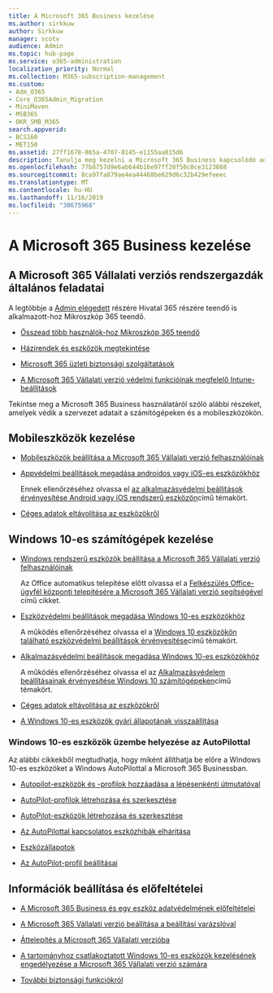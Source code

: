 ```yaml
---
title: A Microsoft 365 Business kezelése
ms.author: sirkkuw
author: Sirkkuw
manager: scotv
audience: Admin
ms.topic: hub-page
ms.service: o365-administration
localization_priority: Normal
ms.collection: M365-subscription-management
ms.custom:
- Adm_O365
- Core_O365Admin_Migration
- MiniMaven
- MSB365
- OKR_SMB_M365
search.appverid:
- BCS160
- MET150
ms.assetid: 27ff1678-865a-4707-8145-e1155aa815d6
description: Tanulja meg kezelni a Microsoft 365 Business kapcsolódó adminisztrációs feladatokat, mobil eszközöket, a Windows 10 PCs-t és sok ilyen feladatot.
ms.openlocfilehash: 77b8757d9e6ab644b16e97ff20f50c0ce3123088
ms.sourcegitcommit: 8ca97fa879ae4ea44468be629d6c32b429efeeec
ms.translationtype: MT
ms.contentlocale: hu-HU
ms.lasthandoff: 11/16/2019
ms.locfileid: "38675968"
---
```

# <a name="manage-microsoft-365-business"></a>A Microsoft 365 Business kezelése

## <a name="general-microsoft-365-business-admin-tasks"></a>A Microsoft 365 Vállalati verziós rendszergazdák általános feladatai

A legtöbbje a [Admin elégedett](https://docs.microsoft.com/office365/admin/admin-home) részére Hivatal 365 részére teendő is alkalmazott-hoz Mikroszkóp 365 teendő.

- [Összead több használók-hoz Mikroszkóp 365 teendő](add-users-m365b.md)
    
- [Házirendek és eszközök megtekintése](view-policies-and-devices.md)
    
- [Microsoft 365 üzleti biztonsági szolgáltatások](security-features.md)
    
- [A Microsoft 365 Vállalati verzió védelmi funkcióinak megfelelő Intune-beállítások](map-protection-features-to-intune-settings.md)
    
Tekintse meg a Microsoft 365 Business használatáról szóló alábbi részeket, amelyek védik a szervezet adatait a számítógépeken és a mobileszközökön.
  
## <a name="manage-mobile-devices"></a>Mobileszközök kezelése

- [Mobileszközök beállítása a Microsoft 365 Vállalati verzió felhasználóinak](set-up-mobile-devices.md)
    
- [Appvédelmi beállítások megadása androidos vagy iOS-es eszközökhöz](app-protection-settings-for-android-and-ios.md)
    
    Ennek ellenőrzéséhez olvassa el [az alkalmazásvédelmi beállítások érvényesítése Android vagy iOS rendszerű eszközön](validate-settings-on-android-or-ios.md)című témakört. 
    
- [Céges adatok eltávolítása az eszközökről](remove-company-data.md)
    
## <a name="manage-windows-10-pcs"></a>Windows 10-es számítógépek kezelése

- [Windows rendszerű eszközök beállítása a Microsoft 365 Vállalati verzió felhasználóinak](set-up-windows-devices.md)

    Az Office automatikus telepítése előtt olvassa el a [Felkészülés Office-ügyfél központi telepítésére a Microsoft 365 Vállalati verzió segítségével](prepare-for-office-client-deployment.md) című cikket. 
    
- [Eszközvédelmi beállítások megadása Windows 10-es eszközökhöz](protection-settings-for-windows-10-pcs.md)
    
    A mûködés ellenőrzéséhez olvassa el a [Windows 10 eszközökön található eszközvédelmi beállítások érvényesítése](validate-settings-on-windows-10-pcs.md)című témakört. 
    
- [Alkalmazásvédelmi beállítások megadása Windows 10-es eszközökhöz](protection-settings-for-windows-10-devices.md)
    
    A mûködés ellenőrzéséhez olvassa el az [Alkalmazásvédelem beállításainak érvényesítése Windows 10 számítógépeken](validate-protection-settings-on-windows-10-pcs.md)című témakört. 
    
- [Céges adatok eltávolítása az eszközökről](remove-company-data.md)
    
- [A Windows 10-es eszközök gyári állapotának visszaállítása](reset-devices-to-factory-settings.md)
    
### <a name="use-autopilot-to-deploy-windows-10-devices"></a>Windows 10-es eszközök üzembe helyezése az AutoPilottal

Az alábbi cikkekből megtudhatja, hogy miként állíthatja be előre a Windows 10-es eszközöket a Windows AutoPilottal a Microsoft 365 Businessban.
  
- [Autopilot-eszközök és -profilok hozzáadása a lépésenkénti útmutatóval](add-autopilot-devices-and-profile.md)
    
- [AutoPilot-profilok létrehozása és szerkesztése](create-and-edit-autopilot-profiles.md)
    
- [AutoPilot-eszközök létrehozása és szerkesztése](create-and-edit-autopilot-devices.md)
    
- [Az AutoPilottal kapcsolatos eszközhibák elhárítása](troubleshoot-autopilot-errors.md)
    
- [Eszközállapotok](device-states.md)
    
- [Az AutoPilot-profil beállításai](autopilot-profile-settings.md)
    
## <a name="set-up-and-prerequisite-information"></a>Információk beállítása és előfeltételei

- [A Microsoft 365 Business és egy eszköz adatvédelmének előfeltételei](pre-requisites-for-data-protection.md)
    
- [A Microsoft 365 Vállalati verzió beállítása a beállítási varázslóval](set-up.md)
    
- [Áttelepítés a Microsoft 365 Vállalati verzióba](migrate-to-microsoft-365-business.md)
    
- [A tartományhoz csatlakoztatott Windows 10-es eszközök kezelésének engedélyezése a Microsoft 365 Vállalati verzió számára](manage-windows-devices.md)
    
- [További biztonsági funkciókról](security-features.md#additional-security-features)
